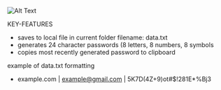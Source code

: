 ![Alt Text](https://i.imgur.com/Xa9rSXF.gif)

KEY-FEATURES
- saves to local file in current folder filename: data.txt
- generates 24 character passwords (8 letters, 8 numbers, 8 symbols
- copies most recently generated password to clipboard

example of data.txt formatting
- example.com | example@gmail.com | 5K7D(4Z+9)ot#$!281E*%Bj3
